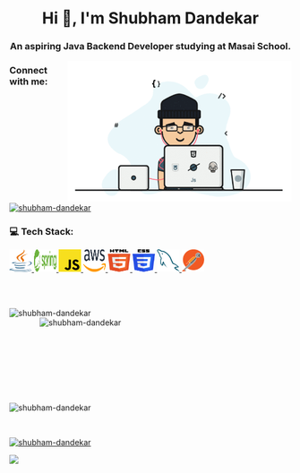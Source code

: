 <!--
**Shubham-Dandekar/Shubham-Dandekar** is a ✨ _special_ ✨ repository because its `README.md` (this file) appears on your GitHub profile.

Here are some ideas to get you started:

- 🔭 I’m currently working on ...
- 🌱 I’m currently learning ...
- 👯 I’m looking to collaborate on ...
- 🤔 I’m looking for help with ...
- 💬 Ask me about ...
- 📫 How to reach me: ...
- 😄 Pronouns: ...
- ⚡ Fun fact: ...
-->

<h1 align="center">Hi 👋, I'm Shubham Dandekar</h1>
<h3 align="center">An aspiring Java Backend Developer studying at Masai School.</h3>

<img align="right" width="400" src="/Animation.gif" />

<h3 align="left">Connect with me:</h3>
<p align="left">
  <a href="https://linkedin.com/in/shubham-dandekar" target="blank"
    ><img
      align="center"
      src="https://raw.githubusercontent.com/rahuldkjain/github-profile-readme-generator/master/src/images/icons/Social/linked-in-alt.svg"
      alt="shubham-dandekar"
      height="30"
      width="40"
  /></a>
</p>

<h3 align="left">💻 Tech Stack:</h3>
<p align="left">
  <a href="https://www.java.com" target="blank" rel="noreferrer">
    <img src="/Logo/java.svg" alt="java" width="40" height="40" />
  </a>
  <a href="https://spring.io/" target="blank" rel="noreferrer">
    <img src="/Logo/spring.svg" alt="spring" width="40" height="40" />
  </a>
  <a
    href="https://developer.mozilla.org/en-US/docs/Web/JavaScript"
    target="blank"
    rel="noreferrer"
  >
    <img src="/Logo/javascript.svg" alt="javascript" width="40" height="40" />
  </a>
  <a href="https://aws.amazon.com" target="blank" rel="noreferrer">
    <img src="/Logo/aws.svg" alt="aws" width="40" height="40" />
  </a>
  <a href="https://www.w3.org/html/" target="blank" rel="noreferrer">
    <img src="/Logo/html-5.svg" alt="html5" width="40" height="40" />
  </a>
  <a href="https://www.w3schools.com/css/" target="blank" rel="noreferrer">
    <img src="/Logo/css-3.svg" alt="css3" width="40" height="40" />
  </a>
  <a href="https://www.mysql.com/" target="blank" rel="noreferrer">
    <img src="/Logo/mysql.svg" alt="mysql" width="40" height="40" />
  </a>
  <a href="https://postman.com" target="blank" rel="noreferrer">
    <img src="/Logo/postman.svg" alt="postman" width="40" height="40" />
  </a>
</p>

<br /><br />

<p>
  <img
    align="left"
    src="https://github-readme-stats.vercel.app/api/top-langs?username=shubham-dandekar&show_icons=true&locale=en&layout=compact"
    alt="shubham-dandekar"
  />
</p>

<p>
  <img
    align="right"
    width="450px"
    src="https://github-readme-stats.vercel.app/api?username=shubham-dandekar&show_icons=true&locale=en"
    alt="shubham-dandekar"
  />
</p>

<br /><br /><br /><br /><br /><br /><br /><br /><br />

<p>
  <img
    align="center" margin="auto"
    src="https://github-readme-streak-stats.herokuapp.com/?user=shubham-dandekar&"
    alt="shubham-dandekar"
  />
</p>

<br />

<p align="left">
  <a href="https://github.com/ryo-ma/github-profile-trophy"
    ><img
      src="https://github-profile-trophy.vercel.app/?username=shubham-dandekar"
      alt="shubham-dandekar"
  /></a>
</p>

![](https://quotes-github-readme.vercel.app/api?type=horizontal&theme=light)
